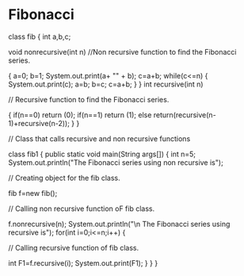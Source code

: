 # Fibonacci
class fib
{
int a,b,c; 

void nonrecursive(int n) 
//Non recursive function to find the Fibonacci series.

{ 
a=0; 
b=1;
System.out.print(a+ "" + b); 
c=a+b; 
while(c<=n)
{
System.out.print(c); 
a=b;
b=c; 
c=a+b;
}
}
int recursive(int n) 

// Recursive function to find the Fibonacci series.

{
if(n==0)
return (0); 
if(n==1)
return (1);
else
return(recursive(n-1)+recursive(n-2));
}
}

 // Class that calls recursive and non recursive functions

class fib1
{
public static void main(String args[])
{
int n=5;
System.out.println("The Fibonacci series using non recursive is"); 

 // Creating object for the fib class.

fib f=new fib();

 // Calling non recursive function oF fib class. 

f.nonrecursive(n);
System.out.println("\n The Fibonacci series using recursive is"); 
for(int i=0;i<=n;i++)
{

 // Calling recursive function of fib class. 


int F1=f.recursive(i); 
System.out.print(F1);
}
}
}
